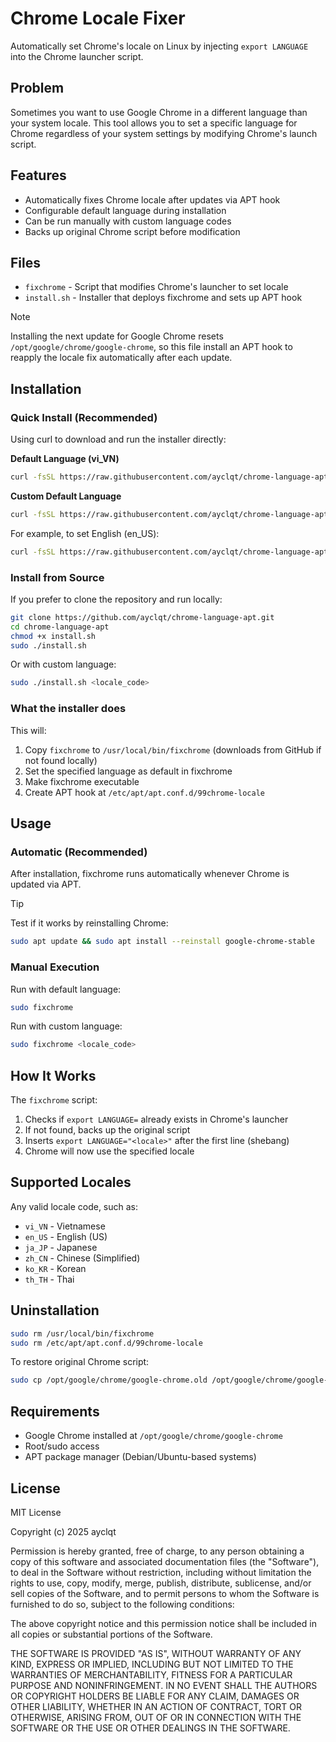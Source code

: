 # Chrome Locale Fixer

Automatically set Chrome's locale on Linux by injecting `export LANGUAGE` into the Chrome launcher script.

## Problem

Sometimes you want to use Google Chrome in a different language than your system locale. This tool allows you to set a specific language for Chrome regardless of your system settings by modifying Chrome's launch script.

## Features

- Automatically fixes Chrome locale after updates via APT hook
- Configurable default language during installation
- Can be run manually with custom language codes
- Backs up original Chrome script before modification

## Files

- `fixchrome` - Script that modifies Chrome's launcher to set locale
- `install.sh` - Installer that deploys fixchrome and sets up APT hook

> [!NOTE]
> Installing the next update for Google Chrome resets `/opt/google/chrome/google-chrome`, so this file install an APT hook to reapply the locale fix automatically after each update.

## Installation

### Quick Install (Recommended)

Using curl to download and run the installer directly:

**Default Language (vi_VN)**
```bash
curl -fsSL https://raw.githubusercontent.com/ayclqt/chrome-language-apt/main/install.sh | sudo bash
```

**Custom Default Language**
```bash
curl -fsSL https://raw.githubusercontent.com/ayclqt/chrome-language-apt/main/install.sh | sudo bash -s <locale_code>
```

For example, to set English (en_US):
```bash
curl -fsSL https://raw.githubusercontent.com/ayclqt/chrome-language-apt/main/install.sh | sudo bash -s en_US
```

### Install from Source

If you prefer to clone the repository and run locally:

```bash
git clone https://github.com/ayclqt/chrome-language-apt.git
cd chrome-language-apt
chmod +x install.sh
sudo ./install.sh
```

Or with custom language:
```bash
sudo ./install.sh <locale_code>
```

### What the installer does

This will:
1. Copy `fixchrome` to `/usr/local/bin/fixchrome` (downloads from GitHub if not found locally)
2. Set the specified language as default in fixchrome
3. Make fixchrome executable
4. Create APT hook at `/etc/apt/apt.conf.d/99chrome-locale`

## Usage

### Automatic (Recommended)

After installation, fixchrome runs automatically whenever Chrome is updated via APT.

> [!TIP]
> Test if it works by reinstalling Chrome:
```bash
sudo apt update && sudo apt install --reinstall google-chrome-stable
```

### Manual Execution

Run with default language:
```bash
sudo fixchrome
```

Run with custom language:
```bash
sudo fixchrome <locale_code>
```

## How It Works

The `fixchrome` script:
1. Checks if `export LANGUAGE=` already exists in Chrome's launcher
2. If not found, backs up the original script
3. Inserts `export LANGUAGE="<locale>"` after the first line (shebang)
4. Chrome will now use the specified locale

## Supported Locales

Any valid locale code, such as:
- `vi_VN` - Vietnamese
- `en_US` - English (US)
- `ja_JP` - Japanese
- `zh_CN` - Chinese (Simplified)
- `ko_KR` - Korean
- `th_TH` - Thai

## Uninstallation

```bash
sudo rm /usr/local/bin/fixchrome
sudo rm /etc/apt/apt.conf.d/99chrome-locale
```

To restore original Chrome script:
```bash
sudo cp /opt/google/chrome/google-chrome.old /opt/google/chrome/google-chrome
```

## Requirements

- Google Chrome installed at `/opt/google/chrome/google-chrome`
- Root/sudo access
- APT package manager (Debian/Ubuntu-based systems)

## License

MIT License

Copyright (c) 2025 ayclqt

Permission is hereby granted, free of charge, to any person obtaining a copy
of this software and associated documentation files (the "Software"), to deal
in the Software without restriction, including without limitation the rights
to use, copy, modify, merge, publish, distribute, sublicense, and/or sell
copies of the Software, and to permit persons to whom the Software is
furnished to do so, subject to the following conditions:

The above copyright notice and this permission notice shall be included in all
copies or substantial portions of the Software.

THE SOFTWARE IS PROVIDED "AS IS", WITHOUT WARRANTY OF ANY KIND, EXPRESS OR
IMPLIED, INCLUDING BUT NOT LIMITED TO THE WARRANTIES OF MERCHANTABILITY,
FITNESS FOR A PARTICULAR PURPOSE AND NONINFRINGEMENT. IN NO EVENT SHALL THE
AUTHORS OR COPYRIGHT HOLDERS BE LIABLE FOR ANY CLAIM, DAMAGES OR OTHER
LIABILITY, WHETHER IN AN ACTION OF CONTRACT, TORT OR OTHERWISE, ARISING FROM,
OUT OF OR IN CONNECTION WITH THE SOFTWARE OR THE USE OR OTHER DEALINGS IN THE
SOFTWARE.
